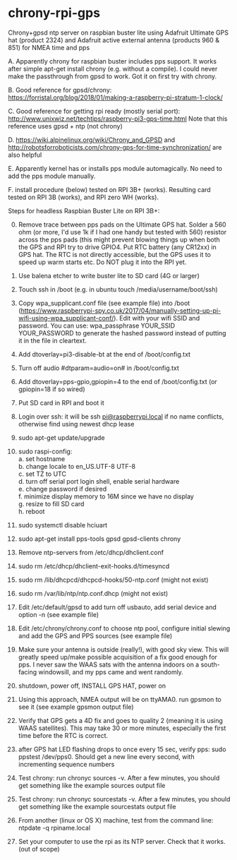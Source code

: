 # chrony-rpi-gps
Chrony+gpsd ntp server on raspbian buster lite using Adafruit Ultimate GPS hat (product 2324) and Adafruit active external antenna (products 960 & 851) for NMEA time and pps

  
A. Apparently chrony for raspbian buster includes pps support. It works after simple apt-get install chrony (e.g. without a compile). I could never make the passthrough from gpsd to work. Got it on first try with chrony.  

B. Good reference for gpsd/chrony: https://forristal.org/blog/2018/01/making-a-raspberry-pi-stratum-1-clock/  

C. Good reference for getting rpi ready (mostly serial port): http://www.unixwiz.net/techtips/raspberry-pi3-gps-time.html  Note that this reference uses gpsd + ntp (not chrony)

D. https://wiki.alpinelinux.org/wiki/Chrony_and_GPSD and http://robotsforroboticists.com/chrony-gps-for-time-synchronization/ are also helpful  

E. Apparently kernel has or installs pps module automagically. No need to add the pps module manually.

F. install procedure (below) tested on RPI 3B+ (works). Resulting card tested on RPI 3B (works), and RPI zero WH (works).

Steps for headless Raspbian Buster Lite on RPI 3B+:

0. Remove trace between pps pads on the Ultimate GPS hat. Solder a 560 ohm (or more, I'd use 1k if I had one handy but tested with 560) resistor across the pps pads (this might prevent blowing things up when both the GPS and RPI try to drive GPIO4. Put RTC battery (any CR12xx) in GPS hat. The RTC is not directly accessible, but the GPS uses it to speed up warm starts etc. Do NOT plug it into the RPI yet.

1. Use balena etcher to write buster lite to SD card (4G or larger)
2. Touch ssh in /boot (e.g. in ubuntu touch /media/username/boot/ssh)
3. Copy wpa_supplicant.conf file (see example file) into /boot (https://www.raspberrypi-spy.co.uk/2017/04/manually-setting-up-pi-wifi-using-wpa_supplicant-conf/). Edit with your wifi SSID and password. You can use: wpa_passphrase YOUR_SSID YOUR_PASSWORD to generate the hashed password instead of putting it in the file in cleartext.
4. Add dtoverlay=pi3-disable-bt at the end of /boot/config.txt
5. Turn off audio #dtparam=audio=on# in /boot/config.txt
6. Add dtoverlay=pps-gpio,gpiopin=4 to the end of /boot/config.txt (or gpiopin=18 if so wired)
7. Put SD card in RPI and boot it
8. Login over ssh: it will be ssh pi@raspberrypi.local if no name conflicts, otherwise find using newest dhcp lease
9. sudo apt-get update/upgrade
10. sudo raspi-config:  
	a. set hostname  
	b. change locale to en_US.UTF-8 UTF-8  
	c. set TZ to UTC  
	d. turn off serial port login shell, enable serial hardware  
	e. change password if desired  
	f. minimize display memory to 16M since we have no display  
	g. resize to fill SD card  
	h. reboot	
11. sudo systemctl disable hciuart
12. sudo apt-get install pps-tools gpsd gpsd-clients chrony
13. Remove ntp-servers from /etc/dhcp/dhclient.conf
14. sudo rm /etc/dhcp/dhclient-exit-hooks.d/timesyncd
15. sudo rm /lib/dhcpcd/dhcpcd-hooks/50-ntp.conf (might not exist)
16. sudo rm /var/lib/ntp/ntp.conf.dhcp (might not exist)  
17. Edit /etc/default/gpsd to add turn off usbauto, add serial device and option -n (see example file)  
18. Edit /etc/chrony/chrony.conf to choose ntp pool, configure initial slewing and add the GPS and PPS sources (see example file)
19. Make sure your antenna is outside (really!), with good sky view. This will greatly speed up/make possible acquisition of a fix good enough for pps. I never saw the WAAS sats with the antenna indoors on a south-facing windowsill, and my pps came and went randomly.
20. shutdown, power off, INSTALL GPS HAT, power on
21. Using this approach, NMEA output will be on ttyAMA0. run gpsmon to see it (see example gpsmon output file)  
22. Verify that GPS gets a 4D fix and goes to quality 2 (meaning it is using WAAS satellites). This may take 30 or more minutes, especially the first time before the RTC is correct.
23. after GPS hat LED flashing drops to once every 15 sec, verify pps: sudo ppstest /dev/pps0. Should get a new line every second, with incrementing sequence numbers
24. Test chrony: run chronyc sources -v. After a few minutes, you should get something like the example sources output file
25. Test chrony: run chronyc sourcestats -v. After a few minutes, you should get something like the example sourcestats output file
26. From another (linux or OS X) machine, test from the command line: ntpdate -q rpiname.local
27. Set your computer to use the rpi as its NTP server. Check that it works.  (out of scope) 
